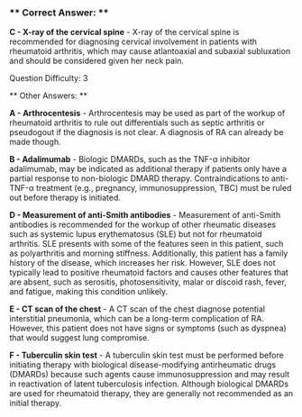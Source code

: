 ### ** Correct Answer: **

**C - X-ray of the cervical spine** - X-ray of the cervical spine is recommended for diagnosing cervical involvement in patients with rheumatoid arthritis, which may cause atlantoaxial and subaxial subluxation and should be considered given her neck pain.

Question Difficulty: 3

** Other Answers: **

**A - Arthrocentesis** - Arthrocentesis may be used as part of the workup of rheumatoid arthritis to rule out differentials such as septic arthritis or pseudogout if the diagnosis is not clear. A diagnosis of RA can already be made though.

**B - Adalimumab** - Biologic DMARDs, such as the TNF-α inhibitor adalimumab, may be indicated as additional therapy if patients only have a partial response to non-biologic DMARD therapy. Contraindications to anti-TNF-α treatment (e.g., pregnancy, immunosuppression, TBC) must be ruled out before therapy is initiated.

**D - Measurement of anti-Smith antibodies** - Measurement of anti-Smith antibodies is recommended for the workup of other rheumatic diseases such as systemic lupus erythematosus (SLE) but not for rheumatoid arthritis. SLE presents with some of the features seen in this patient, such as polyarthritis and morning stiffness. Additionally, this patient has a family history of the disease, which increases her risk. However, SLE does not typically lead to positive rheumatoid factors and causes other features that are absent, such as serositis, photosensitivity, malar or discoid rash, fever, and fatigue, making this condition unlikely.

**E - CT scan of the chest** - A CT scan of the chest diagnose potential interstitial pneumonia, which can be a long-term complication of RA. However, this patient does not have signs or symptoms (such as dyspnea) that would suggest lung compromise.

**F - Tuberculin skin test** - A tuberculin skin test must be performed before initiating therapy with biological disease-modifying antirheumatic drugs (DMARDs) because such agents cause immunosuppression and may result in reactivation of latent tuberculosis infection. Although biological DMARDs are used for rheumatoid therapy, they are generally not recommended as an initial therapy.


